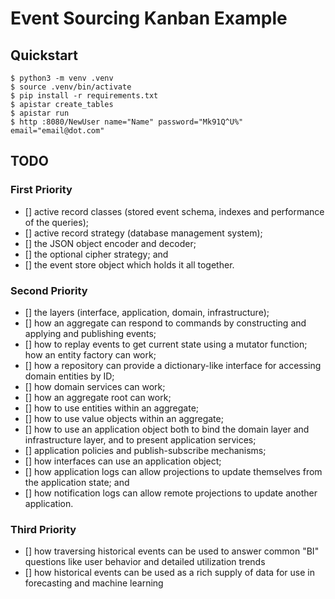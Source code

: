 # Event Sourcing Kanban Example

## Quickstart

    $ python3 -m venv .venv
    $ source .venv/bin/activate
    $ pip install -r requirements.txt
    $ apistar create_tables
    $ apistar run
    $ http :8080/NewUser name="Name" password="Mk91Q^U%" email="email@dot.com"

## TODO

### First Priority
- [] active record classes (stored event schema, indexes and performance of the queries);
- [] active record strategy (database management system);
- [] the JSON object encoder and decoder;
- [] the optional cipher strategy; and
- [] the event store object which holds it all together.

### Second Priority
- [] the layers (interface, application, domain, infrastructure);
- [] how an aggregate can respond to commands by constructing and applying and publishing events;
- [] how to replay events to get current state using a mutator function; how an entity factory can work;
- [] how a repository can provide a dictionary-like interface for accessing domain entities by ID;
- [] how domain services can work;
- [] how an aggregate root can work;
- [] how to use entities within an aggregate;
- [] how to use value objects within an aggregate;
- [] how to use an application object both to bind the domain layer and infrastructure layer, and to present application services;
- [] application policies and publish-subscribe mechanisms;
- [] how interfaces can use an application object;
- [] how application logs can allow projections to update themselves from the application state; and
- [] how notification logs can allow remote projections to update another application.

### Third Priority
- [] how traversing historical events can be used to answer common "BI" questions like user behavior and detailed utilization trends
- [] how historical events can be used as a rich supply of data for use in forecasting and machine learning

